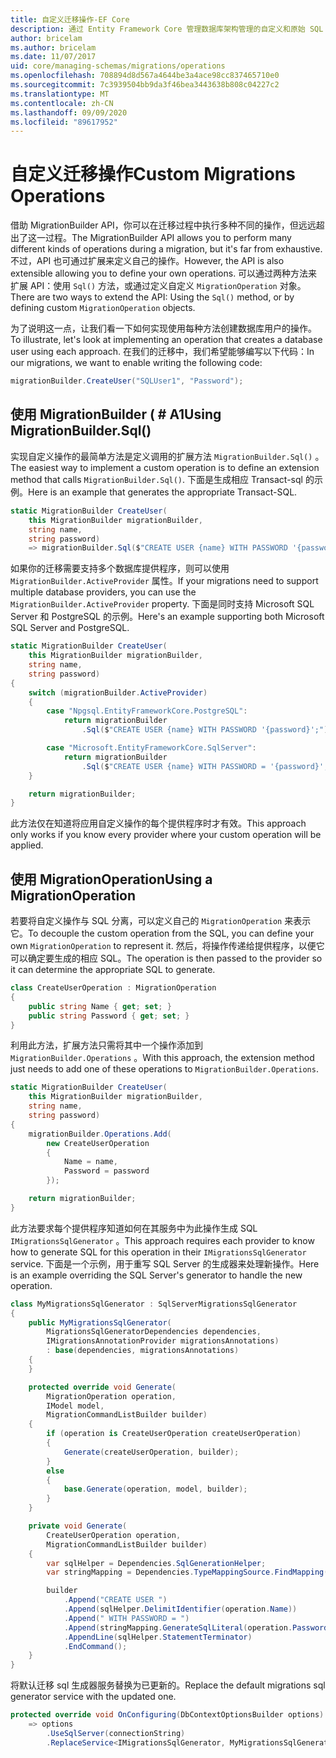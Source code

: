 ```yaml
---
title: 自定义迁移操作-EF Core
description: 通过 Entity Framework Core 管理数据库架构管理的自定义和原始 SQL 迁移
author: bricelam
ms.author: bricelam
ms.date: 11/07/2017
uid: core/managing-schemas/migrations/operations
ms.openlocfilehash: 708894d8d567a4644be3a4ace98cc837465710e0
ms.sourcegitcommit: 7c3939504bb9da3f46bea3443638b808c04227c2
ms.translationtype: MT
ms.contentlocale: zh-CN
ms.lasthandoff: 09/09/2020
ms.locfileid: "89617952"
---
```

# <a name="custom-migrations-operations"></a><span data-ttu-id="55e7e-103">自定义迁移操作</span><span class="sxs-lookup"><span data-stu-id="55e7e-103">Custom Migrations Operations</span></span>

<span data-ttu-id="55e7e-104">借助 MigrationBuilder API，你可以在迁移过程中执行多种不同的操作，但远远超出了这一过程。</span><span class="sxs-lookup"><span data-stu-id="55e7e-104">The MigrationBuilder API allows you to perform many different kinds of operations during a migration, but it's far from exhaustive.</span></span> <span data-ttu-id="55e7e-105">不过，API 也可通过扩展来定义自己的操作。</span><span class="sxs-lookup"><span data-stu-id="55e7e-105">However, the API is also extensible allowing you to define your own operations.</span></span> <span data-ttu-id="55e7e-106">可以通过两种方法来扩展 API：使用 `Sql()` 方法，或通过定义自定义 `MigrationOperation` 对象。</span><span class="sxs-lookup"><span data-stu-id="55e7e-106">There are two ways to extend the API: Using the `Sql()` method, or by defining custom `MigrationOperation` objects.</span></span>

<span data-ttu-id="55e7e-107">为了说明这一点，让我们看一下如何实现使用每种方法创建数据库用户的操作。</span><span class="sxs-lookup"><span data-stu-id="55e7e-107">To illustrate, let's look at implementing an operation that creates a database user using each approach.</span></span> <span data-ttu-id="55e7e-108">在我们的迁移中，我们希望能够编写以下代码：</span><span class="sxs-lookup"><span data-stu-id="55e7e-108">In our migrations, we want to enable writing the following code:</span></span>

``` csharp
migrationBuilder.CreateUser("SQLUser1", "Password");
```

## <a name="using-migrationbuildersql"></a><span data-ttu-id="55e7e-109">使用 MigrationBuilder ( # A1</span><span class="sxs-lookup"><span data-stu-id="55e7e-109">Using MigrationBuilder.Sql()</span></span>

<span data-ttu-id="55e7e-110">实现自定义操作的最简单方法是定义调用的扩展方法 `MigrationBuilder.Sql()` 。</span><span class="sxs-lookup"><span data-stu-id="55e7e-110">The easiest way to implement a custom operation is to define an extension method that calls `MigrationBuilder.Sql()`.</span></span> <span data-ttu-id="55e7e-111">下面是生成相应 Transact-sql 的示例。</span><span class="sxs-lookup"><span data-stu-id="55e7e-111">Here is an example that generates the appropriate Transact-SQL.</span></span>

``` csharp
static MigrationBuilder CreateUser(
    this MigrationBuilder migrationBuilder,
    string name,
    string password)
    => migrationBuilder.Sql($"CREATE USER {name} WITH PASSWORD '{password}';");
```

<span data-ttu-id="55e7e-112">如果你的迁移需要支持多个数据库提供程序，则可以使用 `MigrationBuilder.ActiveProvider` 属性。</span><span class="sxs-lookup"><span data-stu-id="55e7e-112">If your migrations need to support multiple database providers, you can use the `MigrationBuilder.ActiveProvider` property.</span></span> <span data-ttu-id="55e7e-113">下面是同时支持 Microsoft SQL Server 和 PostgreSQL 的示例。</span><span class="sxs-lookup"><span data-stu-id="55e7e-113">Here's an example supporting both Microsoft SQL Server and PostgreSQL.</span></span>

``` csharp
static MigrationBuilder CreateUser(
    this MigrationBuilder migrationBuilder,
    string name,
    string password)
{
    switch (migrationBuilder.ActiveProvider)
    {
        case "Npgsql.EntityFrameworkCore.PostgreSQL":
            return migrationBuilder
                .Sql($"CREATE USER {name} WITH PASSWORD '{password}';");

        case "Microsoft.EntityFrameworkCore.SqlServer":
            return migrationBuilder
                .Sql($"CREATE USER {name} WITH PASSWORD = '{password}';");
    }

    return migrationBuilder;
}
```

<span data-ttu-id="55e7e-114">此方法仅在知道将应用自定义操作的每个提供程序时才有效。</span><span class="sxs-lookup"><span data-stu-id="55e7e-114">This approach only works if you know every provider where your custom operation will be applied.</span></span>

## <a name="using-a-migrationoperation"></a><span data-ttu-id="55e7e-115">使用 MigrationOperation</span><span class="sxs-lookup"><span data-stu-id="55e7e-115">Using a MigrationOperation</span></span>

<span data-ttu-id="55e7e-116">若要将自定义操作与 SQL 分离，可以定义自己的 `MigrationOperation` 来表示它。</span><span class="sxs-lookup"><span data-stu-id="55e7e-116">To decouple the custom operation from the SQL, you can define your own `MigrationOperation` to represent it.</span></span> <span data-ttu-id="55e7e-117">然后，将操作传递给提供程序，以便它可以确定要生成的相应 SQL。</span><span class="sxs-lookup"><span data-stu-id="55e7e-117">The operation is then passed to the provider so it can determine the appropriate SQL to generate.</span></span>

``` csharp
class CreateUserOperation : MigrationOperation
{
    public string Name { get; set; }
    public string Password { get; set; }
}
```

<span data-ttu-id="55e7e-118">利用此方法，扩展方法只需将其中一个操作添加到 `MigrationBuilder.Operations` 。</span><span class="sxs-lookup"><span data-stu-id="55e7e-118">With this approach, the extension method just needs to add one of these operations to `MigrationBuilder.Operations`.</span></span>

``` csharp
static MigrationBuilder CreateUser(
    this MigrationBuilder migrationBuilder,
    string name,
    string password)
{
    migrationBuilder.Operations.Add(
        new CreateUserOperation
        {
            Name = name,
            Password = password
        });

    return migrationBuilder;
}
```

<span data-ttu-id="55e7e-119">此方法要求每个提供程序知道如何在其服务中为此操作生成 SQL `IMigrationsSqlGenerator` 。</span><span class="sxs-lookup"><span data-stu-id="55e7e-119">This approach requires each provider to know how to generate SQL for this operation in their `IMigrationsSqlGenerator` service.</span></span> <span data-ttu-id="55e7e-120">下面是一个示例，用于重写 SQL Server 的生成器来处理新操作。</span><span class="sxs-lookup"><span data-stu-id="55e7e-120">Here is an example overriding the SQL Server's generator to handle the new operation.</span></span>

``` csharp
class MyMigrationsSqlGenerator : SqlServerMigrationsSqlGenerator
{
    public MyMigrationsSqlGenerator(
        MigrationsSqlGeneratorDependencies dependencies,
        IMigrationsAnnotationProvider migrationsAnnotations)
        : base(dependencies, migrationsAnnotations)
    {
    }

    protected override void Generate(
        MigrationOperation operation,
        IModel model,
        MigrationCommandListBuilder builder)
    {
        if (operation is CreateUserOperation createUserOperation)
        {
            Generate(createUserOperation, builder);
        }
        else
        {
            base.Generate(operation, model, builder);
        }
    }

    private void Generate(
        CreateUserOperation operation,
        MigrationCommandListBuilder builder)
    {
        var sqlHelper = Dependencies.SqlGenerationHelper;
        var stringMapping = Dependencies.TypeMappingSource.FindMapping(typeof(string));

        builder
            .Append("CREATE USER ")
            .Append(sqlHelper.DelimitIdentifier(operation.Name))
            .Append(" WITH PASSWORD = ")
            .Append(stringMapping.GenerateSqlLiteral(operation.Password))
            .AppendLine(sqlHelper.StatementTerminator)
            .EndCommand();
    }
}
```

<span data-ttu-id="55e7e-121">将默认迁移 sql 生成器服务替换为已更新的。</span><span class="sxs-lookup"><span data-stu-id="55e7e-121">Replace the default migrations sql generator service with the updated one.</span></span>

``` csharp
protected override void OnConfiguring(DbContextOptionsBuilder options)
    => options
        .UseSqlServer(connectionString)
        .ReplaceService<IMigrationsSqlGenerator, MyMigrationsSqlGenerator>();
```
